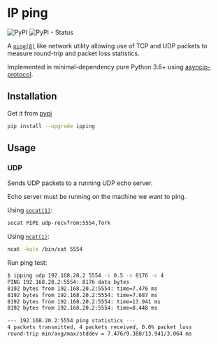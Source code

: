 # IP ping

![PyPI](https://img.shields.io/pypi/v/ipping)
![PyPI - Status](https://img.shields.io/pypi/status/ipping)

A [`ping(8)`](https://linux.die.net/man/8/ping) like network utility allowing use of TCP and UDP packets to measure round-trip and packet loss statistics.

Implemented in minimal-dependency pure Python 3.6+ using [asyncio-protocol](https://docs.python.org/3/library/asyncio-protocol.html).

## Installation

Get it from [pypi](https://pypi.org/project/ipping)

```sh
pip install --upgrade ipping
```

## Usage

### UDP

Sends UDP packets to a running UDP echo server.

Echo server must be running on the machine we want to ping.

Using [`socat(1)`](https://linux.die.net/man/1/socat):

```sh
socat PIPE udp-recvfrom:5554,fork
```

Using [`ncat(1)`](https://linux.die.net/man/1/ncat):

```sh
ncat -kule /bin/cat 5554
```

Run ping test:

```sh
$ ipping udp 192.168.20.2 5554 -i 0.5 -s 8176 -c 4
PING 192.168.20.2:5554: 8176 data bytes
8192 bytes from 192.168.20.2:5554: time=7.476 ms
8192 bytes from 192.168.20.2:5554: time=7.687 ms
8192 bytes from 192.168.20.2:5554: time=13.941 ms
8192 bytes from 192.168.20.2:5554: time=8.448 ms

--- 192.168.20.2:5554 ping statistics ---
4 packets transmitted, 4 packets received, 0.0% packet loss
round-trip min/avg/max/stddev = 7.476/9.388/13.941/3.064 ms
```
